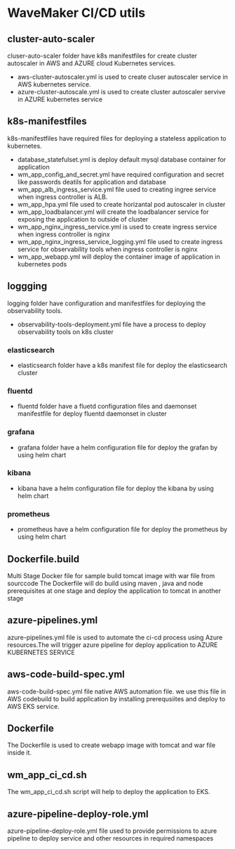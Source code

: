 # WaveMaker CI/CD utils

## cluster-auto-scaler

cluser-auto-scaler folder have k8s manifestfiles for create cluster autoscaler in AWS and AZURE cloud Kubernetes services.

- aws-cluster-autoscaler.yml is used to create cluser autoscaler service in AWS kubernetes service.
- azure-cluster-autoscale.yml is used to create cluster autoscaler servive in AZURE kubernetes service

## k8s-manifestfiles

k8s-manifestfiles have required files for deploying a stateless application to kubernetes.

- database_statefulset.yml is deploy default mysql database container for application  
- wm_app_config_and_secret.yml have required configuration and secret like passwords deatils for application and database
- wm_app_alb_ingress_service.yml file used to creating ingree service when ingress controller is ALB.
- wm_app_hpa.yml file used to create horizantal pod autoscaler in cluster
- wm_app_loadbalancer.yml will create the loadbalancer service for exposing the application to outside of cluster
- wm_app_nginx_ingress_service.yml is used to create ingress service when ingress controller is nginx
- wm_app_nginx_ingress_service_logging.yml file used to create ingress service for observability tools when ingress controller is nginx
- wm_app_webapp.yml will deploy the container image of application in kubernetes pods

## loggging

logging folder have configuration and manifestfiles for deploying the observability tools.

- observability-tools-deployment.yml file have a process to deploy observability tools on k8s cluster

### elasticsearch

- elasticsearch folder have a k8s manifest file for deploy the elasticsearch cluster

### fluentd

- fluentd folder have a fluetd configuration files and daemonset manifestfile for deploy fluentd daemonset in cluster

### grafana

- grafana folder have a helm configuration file for deploy the grafan by using helm chart

### kibana

- kibana have a helm configuration file for deploy the kibana by using helm chart

### prometheus

- prometheus have a helm configuration file for deploy the prometheus by using helm chart



## Dockerfile.build

Multi Stage Docker file for sample build tomcat image with war file from sourccode
The Dockerfile will do build using maven , java and node prerequisites at one stage and deploy the application to tomcat in another stage

## azure-pipelines.yml

azure-pipelines.yml file is used to automate the ci-cd process using Azure resources.The will trigger azure pipeline for deploy application to AZURE KUBERNETES SERVICE

## aws-code-build-spec.yml

aws-code-build-spec.yml file native AWS automation file. we use this file in AWS codebuild to build application by installing prerequsiites and deploy to AWS EKS service.

## Dockerfile

The Dockerfile is used to create webapp image with tomcat and war file inside it.

## wm_app_ci_cd.sh

The wm_app_ci_cd.sh script will help to deploy the application to EKS.

## azure-pipeline-deploy-role.yml

azure-pipeline-deploy-role.yml file used to provide permissions to azure pipeline to deploy service and other resources in required namespaces


